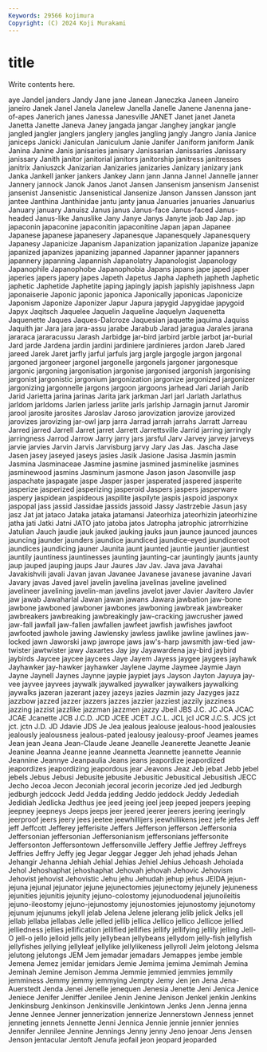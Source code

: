 ```yaml
---
Keywords: 29566 kojimura
Copyright: (C) 2024 Koji Murakami
---
```


# title

Write contents here.



aye Jandel janders
Jandy Jane jane Janean Janeczka Janeen Janeiro janeiro Janek Janel
Janela Janelew Janella Janelle Janene Janenna jane-of-apes Janerich janes Janessa
Janesville JANET Janet janet Janeta Janetta Janette Janeva Janey jangada
jangar Janghey jangkar jangle jangled jangler janglers janglery jangles jangling
jangly Jangro Jania Janice janiceps Janicki Janiculan Janiculum Janie Janifer
Janiform janiform Janik Janina Janine Janis janisaries janisary Janissarian Janissaries
Janissary janissary Janith janitor janitorial janitors janitorship janitress janitresses janitrix
Janiuszck Janizarian Janizaries janizaries Janizary janizary jank Janka Jankell janker
jankers Jankey Jann jann Janna Jannel Jannelle janner Jannery jannock
Janok Janos Janot Jansen Jansenism jansenism Jansenist jansenist Jansenistic Jansenistical
Jansenize Janson Janssen Jansson jant jantee Janthina Janthinidae jantu janty
janua Januaries januaries Januarius January january Januisz Janus janus Janus-face
Janus-faced Janus-headed Janus-like Januslike Jany Janye Janys Janyte jaob Jap
Jap. jap japaconin japaconine japaconitin japaconitine Japan japan Japanee Japanese
japanese japanesery Japanesque Japanesquely Japanesquery Japanesy Japanicize Japanism Japanization japanization
Japanize japanize japanized japanizes japanizing japanned Japanner japanner japanners japannery
japanning Japannish Japanolatry Japanologist Japanology Japanophile Japanophobe Japanophobia Japans japans
jape japed japer japeries japers japery japes Japeth Japetus Japha
Japheth japheth Japhetic japhetic Japhetide Japhetite japing japingly japish japishly
japishness Japn japonaiserie Japonic japonic japonica Japonically japonicas Japonicize Japonism
Japonize Japonizer Japur Japura japygid Japygidae japygoid Japyx Jaqitsch Jaquelee
Jaquelin Jaqueline Jaquelyn Jaquenetta Jaquenette Jaques Jaques-Dalcroze Jaquesian jaquette jaquima
Jaquiss Jaquith jar Jara jara jara-assu jarabe Jarabub Jarad jaragua
Jarales jarana jararaca jararacussu Jarash Jarbidge jar-bird jarbird jarble jarbot
jar-burial Jard jarde Jardena jardin jardini jardiniere jardinieres jardon Jareb
Jared jareed Jarek Jaret jarfly jarful jarfuls jarg jargle jargogle
jargon jargonal jargoned jargoneer jargonel jargonelle jargonels jargoner jargonesque jargonic
jargoning jargonisation jargonise jargonised jargonish jargonising jargonist jargonistic jargonium jargonization
jargonize jargonized jargonizer jargonizing jargonnelle jargons jargoon jargoons jarhead Jari
Jariah Jarib Jarid Jarietta jarina jarinas Jarita jark jarkman Jarl
jarl Jarlath Jarlathus jarldom jarldoms Jarlen jarless jarlite jarls jarlship
Jarnagin jarnut Jaromir jarool jarosite jarosites Jaroslav Jaroso jarovization jarovize
jarovized jarovizes jarovizing jar-owl jarp jarra Jarrad jarrah jarrahs Jarratt
Jarreau Jarred jarred Jarrell Jarret jarret Jarrett Jarrettsville Jarrid jarring
jarringly jarringness Jarrod Jarrow Jarry jarry jars jarsful Jarv Jarvey
jarvey jarveys jarvie jarvies Jarvin Jarvis Jarvisburg jarvy Jary Jas
Jas. Jascha Jase Jasen jasey jaseyed jaseys jasies Jasik Jasione
Jasisa Jasmin jasmin Jasmina Jasminaceae Jasmine jasmine jasmined jasminelike jasmines
jasminewood jasmins Jasminum jasmone Jason jason Jasonville jasp jaspachate jaspagate
jaspe Jasper jasper jasperated jaspered jasperite jasperize jasperized jasperizing jasperoid
Jaspers jaspers jasperware jaspery jaspidean jaspideous jaspilite jaspilyte jaspis jaspoid
jasponyx jaspopal jass jassid Jassidae jassids jassoid Jassy Jastrzebie Jasun
jasy jasz Jat jat jataco Jataka jataka jatamansi Jateorhiza jateorhizin
jateorhizine jatha jati Jatki Jatni JATO jato jatoba jatos Jatropha
jatrophic jatrorrhizine Jatulian Jauch jaudie jauk jauked jauking jauks jaun
jaunce jaunced jaunces jauncing jaunder jaunders jaundice jaundiced jaundice-eyed jaundiceroot
jaundices jaundicing jauner Jaunita jaunt jaunted jauntie jauntier jauntiest jauntily
jauntiness jauntinesses jaunting jaunting-car jauntingly jaunts jaunty jaup jauped jauping
jaups Jaur Jaures Jav Jav. Java java Javahai Javakishvili javali
Javan javan Javanee Javanese javanese javanine Javari Javary javas Javed
javel javelin javelina javelinas javeline javelined javelineer javelining javelin-man javelins
javelot javer Javier Javitero Javler jaw jawab Jawaharlal Jawan jawan
jawans Jawara jawbation jaw-bone jawbone jawboned jawboner jawbones jawboning jawbreak
jawbreaker jawbreakers jawbreaking jawbreakingly jaw-cracking jawcrusher jawed jaw-fall jawfall jaw-fallen
jawfallen jawfeet jawfish jawfishes jawfoot jawfooted jawhole jawing Jawlensky jawless
jawlike jawline jawlines jaw-locked jawn Jaworski jawp jawrope jaws jaw's-harp
jawsmith jaw-tied jaw-twister jawtwister jawy Jaxartes Jay jay Jayawardena jay-bird
jaybird jaybirds Jaycee jaycee jaycees Jaye Jayem Jayess jaygee jaygees
jayhawk Jayhawker jay-hawker jayhawker Jaylene Jayme Jaymee Jaymie Jayn Jayne
Jaynell Jaynes Jaynne jaypie jaypiet jays Jayson Jayton Jayuya jay-vee
jayvee jayvees jaywalk jaywalked jaywalker jaywalkers jaywalking jaywalks jazeran jazerant
jazey jazeys jazies Jazmin jazy Jazyges jazz jazzbow jazzed jazzer
jazzers jazzes jazzier jazziest jazzily jazziness jazzing jazzist jazzlike jazzman
jazzmen jazzy Jbeil JBS J.C. JC JCA JCAC JCAE Jcanette
JCB J.C.D. JCD JCEE JCET J.C.L. JCL jcl JCR J.C.S.
JCS jct jct. jctn J.D. JD Jdavie JDS Je Jea
jealous jealouse jealous-hood jealousies jealously jealousness jealous-pated jealousy jealousy-proof Jeames
jeames Jean jean Jeana Jean-Claude Jeane Jeanelle Jeanerette Jeanette Jeanie
Jeanine Jeanna Jeanne jeanne Jeannetta Jeannette jeannette Jeannie Jeannine Jeannye
Jeanpaulia Jeans jeans jeapordize jeapordized jeapordizes jeapordizing jeapordous jear Jeavons
Jeaz Jeb jebat Jebb jebel jebels Jebus Jebusi Jebusite jebusite
Jebusitic Jebusitical Jebusitish JECC Jecho Jecoa Jecon Jeconiah jecoral jecorin
jecorize Jed jed Jedburgh jedburgh jedcock Jedd Jedda jedding Jeddo
jeddock Jeddy Jedediah Jedidiah Jedlicka Jedthus jee jeed jeeing jeel
jeep jeeped jeepers jeeping jeepney jeepneys Jeeps jeeps jeer jeered
jeerer jeerers jeering jeeringly jeerproof jeers jeery jees jeetee jeewhillijers
jeewhillikens jeez jefe jefes Jeff jeff Jeffcott Jefferey jefferisite Jeffers
Jefferson jefferson Jeffersonia Jeffersonian jeffersonian Jeffersonianism jeffersonians jeffersonite Jeffersonton Jeffersontown
Jeffersonville Jeffery Jeffie Jeffrey Jeffreys Jeffries Jeffry Jeffy jeg Jegar
Jeggar Jegger Jeh jehad jehads Jehan Jehangir Jehanna Jehiah Jehial
Jehias Jehiel Jehius Jehoash Jehoiada Jehol Jehoshaphat jehoshaphat Jehovah jehovah
Jehovic Jehovism Jehovist jehovist Jehovistic Jehu jehu Jehudah jehup jehus
JEIDA jejun- jejuna jejunal jejunator jejune jejunectomies jejunectomy jejunely jejuneness
jejunities jejunitis jejunity jejuno-colostomy jejunoduodenal jejunoileitis jejuno-ileostomy jejuno-jejunostomy jejunostomies jejunostomy
jejunotomy jejunum jejunums jekyll jelab Jelena Jelene jelerang jelib jelick
Jelks jell jellab jellaba jellabas Jelle jelled jellib jellica Jellico
jellico Jellicoe jellied jelliedness jellies jellification jellified jellifies jellify jellifying
jellily jelling Jell-O jell-o jello jelloid jells jelly jellybean jellybeans
jellydom jelly-fish jellyfish jellyfishes jellying jellyleaf jellylike jellylikeness jellyroll Jelm
jelotong Jelsma jelutong jelutongs JEM Jem jemadar jemadars Jemappes jembe
jemble Jemena Jemez jemidar jemidars Jemie Jemima jemima Jemimah Jemina
Jeminah Jemine Jemison Jemma Jemmie jemmied jemmies jemmily jemminess Jemmy
jemmy jemmying Jempty Jemy Jen jen Jena Jena-Auerstedt Jenda Jenei
Jenelle jenequen Jenesia Jenette Jeni Jenica Jenice Jeniece Jenifer Jeniffer
Jenilee Jenin Jenine Jenison Jenkel jenkin Jenkins Jenkinsburg Jenkinson Jenkinsville
Jenkintown Jenks Jenn Jenna jenna Jenne Jennee Jenner jennerization jennerize
Jennerstown Jenness jennet jenneting jennets Jennette Jenni Jennica Jennie jennie
jennier jennies Jennifer Jennilee Jennine Jennings Jenny jenny Jeno jenoar
Jens Jensen Jenson jentacular Jentoft Jenufa jeofail jeon jeopard jeoparded
